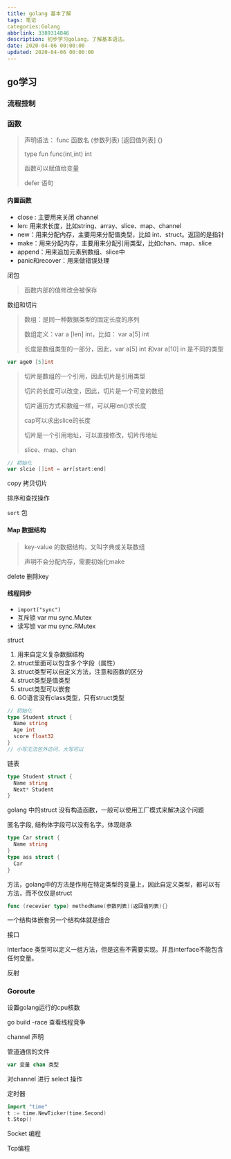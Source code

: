 ```yaml
---
title: golang 基本了解
tags: 笔记
categories:Golang
abbrlink: 3389314846
description: 初步学习golang，了解基本语法。
date: 2020-04-06 00:00:00
updated: 2020-04-06 00:00:00
---
```


## go学习

### 流程控制



### 函数

> 声明语法： func 函数名 (参数列表) [返回值列表] {}
>
> type fun func(int,int) int
>
> 函数可以赋值给变量
>
> defer 语句

#### 内置函数

+ close : 主要用来关闭 channel
+ len: 用来求长度，比如string、array、slice、map、channel
+ new：用来分配内存，主要用来分配值类型，比如 int、struct。返回的是指针
+ make：用来分配内存，主要用来分配引用类型，比如chan、map、slice
+ append：用来追加元素到数组、slice中
+ panic和recover：用来做错误处理

闭包

> 函数内部的值修改会被保存

数组和切片

> 数组：是同一种数据类型的固定长度的序列
>
> 数组定义：var a [len] int，比如： var a[5] int
>
> 长度是数组类型的一部分，因此，var a[5] int 和var a[10] in 是不同的类型

```go
var age0 [5]int
```

> 切片是数组的一个引用，因此切片是引用类型
>
> 切片的长度可以改变，因此，切片是一个可变的数组
>
> 切片遍历方式和数组一样，可以用len()求长度
>
> cap可以求出slice的长度
>
> 切片是一个引用地址，可以直接修改，切片传地址
>
> slice、map、chan

```go
// 初始化
var slcie []int = arr[start:end]
```

copy 拷贝切片

排序和查找操作

`sort` 包

#### Map 数据结构

> key-value 的数据结构，又叫字典或关联数组
>
> 声明不会分配内存，需要初始化make

delete 删除key

#### 线程同步

+ `import("sync")`
+ 互斥锁  var mu sync.Mutex
+ 读写锁  var mu sync.RMutex

struct

1. 用来自定义复杂数据结构
2. struct里面可以包含多个字段（属性）
3. struct类型可以自定义方法，注意和函数的区分
4. struct类型是值类型
5. struct类型可以嵌套
6. GO语言没有class类型，只有struct类型

```go
// 初始化
type Student struct {
  Name string
  Age int
  score float32
}
// 小写无法包外访问，大写可以
```

链表 

```go
type Student struct {
  Name string
  Next* Student
}
```

golang 中的struct 没有构造函数，一般可以使用工厂模式来解决这个问题

匿名字段, 结构体字段可以没有名字。体现继承

```go
type Car struct {
  Name string
}
type ass struct {
  Car
}
```

方法，golang中的方法是作用在特定类型的变量上，因此自定义类型，都可以有方法，而不仅仅是struct

```go
func (recevier type) methodName(参数列表)(返回值列表){}
```

一个结构体嵌套另一个结构体就是组合

接口

Interface 类型可以定义一组方法，但是这些不需要实现。并且interface不能包含任何变量。

反射

### Goroute 

设置golang运行的cpu核数

go build -race 查看线程竞争

channel 声明

管道通信的文件

```go
var 变量 chan 类型
```

对channel 进行 select 操作

定时器

```go
import "time"
t := time.NewTicker(time.Second)
t.Stop()
```

Socket 编程

Tcp编程



